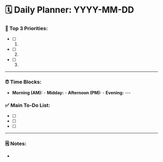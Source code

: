 # 🗓️ Daily Planner: YYYY-MM-DD

### 🎯 Top 3 Priorities:
- [ ] 1. 
- [ ] 2. 
- [ ] 3. 

---

### ⏰ Time Blocks:
- **Morning (AM):** - **Midday:** - **Afternoon (PM):** - **Evening:** ---

### ✅ Main To-Do List:
- [ ] 
- [ ] 
- [ ] 

---
### 🗒️ Notes:
-
